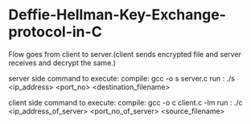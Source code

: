 # Deffie-Hellman-Key-Exchange-protocol-in-C

Flow goes from client to server.(client sends encrypted file and server receives and decrypt the same.)

server side command to execute:
compile:	gcc -o s server.c
run	   :    ./s <ip_address> <port_no> <destination_filename>

client side command to execute:
compile:	gcc -o c client.c -lm
run	   :    ./c <ip_address_of_server> <port_no_of_server> <source_filename>
